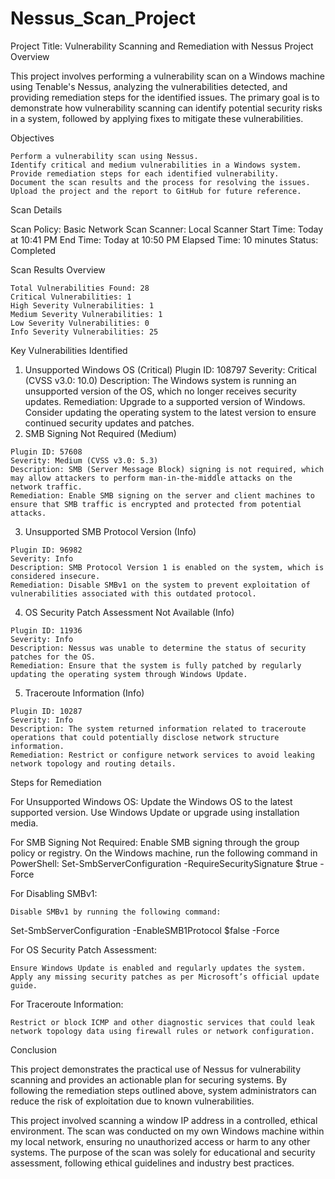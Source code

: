 # Nessus_Scan_Project
Project Title: Vulnerability Scanning and Remediation with Nessus
Project Overview

This project involves performing a vulnerability scan on a Windows machine using Tenable's Nessus, analyzing the vulnerabilities detected, and providing remediation steps for the identified issues. The primary goal is to demonstrate how vulnerability scanning can identify potential security risks in a system, followed by applying fixes to mitigate these vulnerabilities.

Objectives

    Perform a vulnerability scan using Nessus.
    Identify critical and medium vulnerabilities in a Windows system.
    Provide remediation steps for each identified vulnerability.
    Document the scan results and the process for resolving the issues.
    Upload the project and the report to GitHub for future reference.

Scan Details

Scan Policy: Basic Network Scan
Scanner: Local Scanner
Start Time: Today at 10:41 PM
End Time: Today at 10:50 PM
Elapsed Time: 10 minutes
Status: Completed

Scan Results Overview

    Total Vulnerabilities Found: 28
    Critical Vulnerabilities: 1
    High Severity Vulnerabilities: 1
    Medium Severity Vulnerabilities: 1
    Low Severity Vulnerabilities: 0
    Info Severity Vulnerabilities: 25

Key Vulnerabilities Identified

  1. Unsupported Windows OS (Critical)
        Plugin ID: 108797
        Severity: Critical (CVSS v3.0: 10.0)
        Description: The Windows system is running an unsupported version of the OS, which no longer receives security updates.
        Remediation: Upgrade to a supported version of Windows. Consider updating the operating system to the latest version to ensure continued security updates and patches.
   2. SMB Signing Not Required (Medium)

    Plugin ID: 57608
    Severity: Medium (CVSS v3.0: 5.3)
    Description: SMB (Server Message Block) signing is not required, which may allow attackers to perform man-in-the-middle attacks on the network traffic.
    Remediation: Enable SMB signing on the server and client machines to ensure that SMB traffic is encrypted and protected from potential attacks.
  3. Unsupported SMB Protocol Version (Info)

    Plugin ID: 96982
    Severity: Info
    Description: SMB Protocol Version 1 is enabled on the system, which is considered insecure.
    Remediation: Disable SMBv1 on the system to prevent exploitation of vulnerabilities associated with this outdated protocol.
   4. OS Security Patch Assessment Not Available (Info)

    Plugin ID: 11936
    Severity: Info
    Description: Nessus was unable to determine the status of security patches for the OS.
    Remediation: Ensure that the system is fully patched by regularly updating the operating system through Windows Update.
   5. Traceroute Information (Info)

    Plugin ID: 10287
    Severity: Info
    Description: The system returned information related to traceroute operations that could potentially disclose network structure information.
    Remediation: Restrict or configure network services to avoid leaking network topology and routing details.

   Steps for Remediation

   For Unsupported Windows OS:
        Update the Windows OS to the latest supported version.
        Use Windows Update or upgrade using installation media.

   For SMB Signing Not Required:
        Enable SMB signing through the group policy or registry.
        On the Windows machine, run the following command in PowerShell:
Set-SmbServerConfiguration -RequireSecuritySignature $true -Force

   For Disabling SMBv1:

    Disable SMBv1 by running the following command:
Set-SmbServerConfiguration -EnableSMB1Protocol $false -Force

For OS Security Patch Assessment:

    Ensure Windows Update is enabled and regularly updates the system.
    Apply any missing security patches as per Microsoft’s official update guide.

For Traceroute Information:

    Restrict or block ICMP and other diagnostic services that could leak network topology data using firewall rules or network configuration.
Conclusion

This project demonstrates the practical use of Nessus for vulnerability scanning and provides an actionable plan for securing systems. By following the remediation steps outlined above, system administrators can reduce the risk of exploitation due to known vulnerabilities.

This project involved scanning a window IP address in a controlled, ethical environment. The scan was conducted on my own Windows machine within my local network, ensuring no unauthorized access or harm to any other systems. The purpose of the scan was solely for educational and security assessment, following ethical guidelines and industry best practices.

